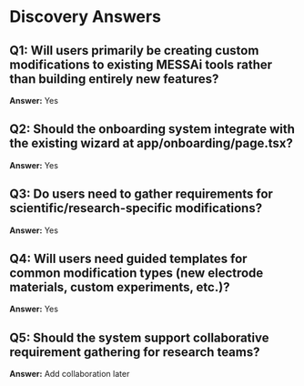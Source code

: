 # Discovery Answers

## Q1: Will users primarily be creating custom modifications to existing MESSAi tools rather than building entirely new features?

**Answer:** Yes

## Q2: Should the onboarding system integrate with the existing wizard at app/onboarding/page.tsx?

**Answer:** Yes

## Q3: Do users need to gather requirements for scientific/research-specific modifications?

**Answer:** Yes

## Q4: Will users need guided templates for common modification types (new electrode materials, custom experiments, etc.)?

**Answer:** Yes

## Q5: Should the system support collaborative requirement gathering for research teams?

**Answer:** Add collaboration later

